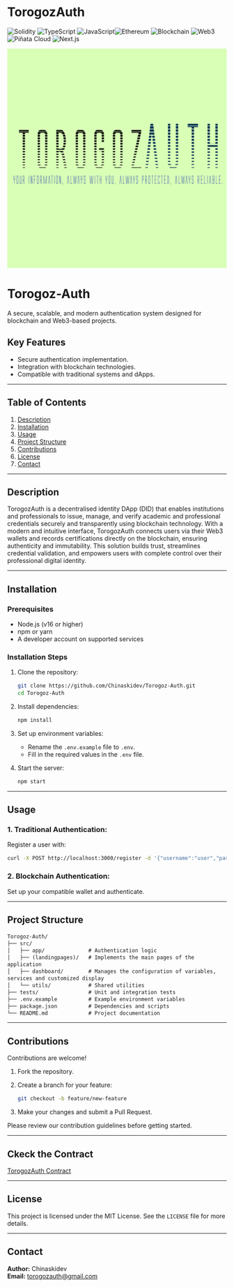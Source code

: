 # TorogozAuth

![Solidity](https://img.shields.io/badge/Solidity-%23363636.svg?style=for-the-badge&logo=solidity&logoColor=white)  ![TypeScript](https://img.shields.io/badge/TypeScript-%23007ACC.svg?style=for-the-badge&logo=typescript&logoColor=white) ![JavaScript](https://img.shields.io/badge/JavaScript-%23F7DF1E.svg?style=for-the-badge&logo=javascript&logoColor=black)![Ethereum](https://img.shields.io/badge/Ethereum-%23454A75.svg?style=for-the-badge&logo=ethereum&logoColor=white) ![Blockchain](https://img.shields.io/badge/Blockchain-%230E76A8.svg?style=for-the-badge&logo=blockchain-dot-com&logoColor=white) ![Web3](https://img.shields.io/badge/Web3-%230E6CC4.svg?style=for-the-badge&logo=web3.js&logoColor=white) ![Piñata Cloud](https://img.shields.io/badge/Piñata%20Cloud-%2300BFFF.svg?style=for-the-badge&logo=pinata&logoColor=white) ![Next.js](https://img.shields.io/badge/Next.js-%23000000.svg?style=for-the-badge&logo=nextdotjs&logoColor=white)



  ![TorogozAuth Logo](./torogozauthlogo20.png)




# Torogoz-Auth

A secure, scalable, and modern authentication system designed for blockchain and Web3-based projects.

## Key Features

- Secure authentication implementation.
- Integration with blockchain technologies.
- Compatible with traditional systems and dApps.

---

## Table of Contents

1. [Description](#description)  
2. [Installation](#installation)  
3. [Usage](#usage)  
4. [Project Structure](#project-structure)  
5. [Contributions](#contributions)  
6. [License](#license)  
7. [Contact](#contact)  

---

## Description

TorogozAuth is a decentralised identity DApp (DID) that enables institutions and professionals to issue, manage, and verify academic and professional credentials securely and transparently using blockchain technology. With a modern and intuitive interface, TorogozAuth connects users via their Web3 wallets and records certifications directly on the blockchain, ensuring authenticity and immutability. This solution builds trust, streamlines credential validation, and empowers users with complete control over their professional digital identity.

---

## Installation

### Prerequisites

- Node.js (v16 or higher)  
- npm or yarn  
- A developer account on supported services  

### Installation Steps

1. Clone the repository:

   ```bash
   git clone https://github.com/Chinaskidev/Torogoz-Auth.git  
   cd Torogoz-Auth
   ```

2. Install dependencies:

   ```bash
   npm install
   ```

3. Set up environment variables:

   - Rename the `.env.example` file to `.env`.
   - Fill in the required values in the `.env` file.

4. Start the server:

   ```bash
   npm start
   ```

---

## Usage

### 1. Traditional Authentication:

Register a user with:

```bash
curl -X POST http://localhost:3000/register -d '{"username":"user","password":"pass"}'
```

### 2. Blockchain Authentication:

Set up your compatible wallet and authenticate.

---

## Project Structure

```plaintext
Torogoz-Auth/  
├── src/  
│   ├── app/              # Authentication logic  
│   ├── (landingpages)/   # Implements the main pages of the application  
│   ├── dashboard/        # Manages the configuration of variables, services and customized display  
│   └── utils/            # Shared utilities  
├── tests/                # Unit and integration tests  
├── .env.example          # Example environment variables  
├── package.json          # Dependencies and scripts  
└── README.md             # Project documentation  
```

---

## Contributions

Contributions are welcome!

1. Fork the repository.

2. Create a branch for your feature:

   ```bash
   git checkout -b feature/new-feature
   ```

3. Make your changes and submit a Pull Request.

Please review our contribution guidelines before getting started.

---
## Ckeck the Contract



[TorogozAuth Contract](https://sepolia.arbiscan.io/address/0x2148caA89bA15a41310077Bd11aC82859Ee56a27)

---

## License

This project is licensed under the MIT License. See the `LICENSE` file for more details.

---

## Contact

**Author:** Chinaskidev  
**Email:** torogozauth@gmail.com



